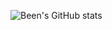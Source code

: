 ![Been's GitHub stats](https://github-readme-stats.vercel.app/api?username=Been101&show_icons=true&theme=jolly)
